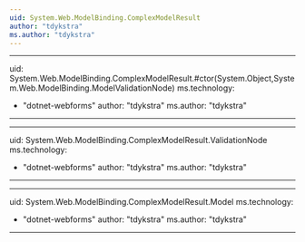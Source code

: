 ```yaml
---
uid: System.Web.ModelBinding.ComplexModelResult
author: "tdykstra"
ms.author: "tdykstra"
---
```


---
uid: System.Web.ModelBinding.ComplexModelResult.#ctor(System.Object,System.Web.ModelBinding.ModelValidationNode)
ms.technology: 
  - "dotnet-webforms"
author: "tdykstra"
ms.author: "tdykstra"
---

---
uid: System.Web.ModelBinding.ComplexModelResult.ValidationNode
ms.technology: 
  - "dotnet-webforms"
author: "tdykstra"
ms.author: "tdykstra"
---

---
uid: System.Web.ModelBinding.ComplexModelResult.Model
ms.technology: 
  - "dotnet-webforms"
author: "tdykstra"
ms.author: "tdykstra"
---
